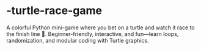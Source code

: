# -turtle-race-game
A colorful Python mini-game where you bet on a turtle and watch it race to the finish line 🐢. Beginner-friendly, interactive, and fun—learn loops, randomization, and modular coding with Turtle graphics.
